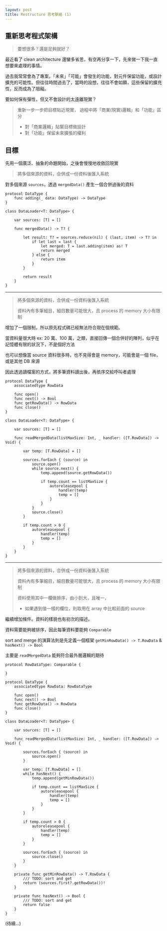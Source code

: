 ```yaml
---
layout: post
title: Restructure 思考脈絡 (1)
--- 
```


## 重新思考程式架構

> 要想很多？還是足夠就好？

最近看了 clean architecture 還蠻多省思，有空再分享一下，先來做一下我一直想要來處理的事情。

過去我常常會為了專案，「未來」「可能」會發生的功能，對元件保留功能，或設計擴充的可能性。但往往時間過去了，當時的設想，往往不會如願，這些保留的擴充性，反而成為了阻礙。

要如何保有彈性，但又不會設計的太遠離現實？

> 重新一步一步把目標貼近現實，
> 過程中將「商業(現實)邏輯」和「功能」區分
> - 對「商業邏輯」貼緊目標做設計
> - 對「功能」保留未來擴張的權利

## 目標
先用一個廣泛、抽象的命題開始，之後會慢慢地收斂回現實

> 將多個來源的資料，合併成一份資料後匯入系統

對多個來源 `sources`，透過 `mergedData()` 產生一個合併過後的資料

```
protocol DataType {
    func adding(_ data: DataType) -> DataType
}

class DataLoader<T: DataType> {
    
    var sources: [T] = []
    
    func mergedData() -> T? {
        
        let result: T? = sources.reduce(nil) { (last, item) -> T? in
            if let last = last {
                let merged: T = last.adding(item) as! T
                return merged
            } else {
                return item
            }
        }
        
        return result
    }
}
```

------

> 將多個來源的資料，合併成一份資料後匯入系統
>
> 資料內有多筆細目，細目數量可能很大，且 process 的 memory 大小有限制

增加了一個限制，所以原先程式碼已經無法符合現在個規範。

當資料量很大時 ex: 20 萬、100 萬，之類，直接回傳一個合併好的陣列，似乎在記憶體有限的狀況下，不是個好方法

也可以想像當 source 資料很多時，也不見得會是 memory，可能會是一個 file，或是其他 DB 來源

因此透過讀檔案的方式，將多筆資料讀出後，再依序交給呼叫者處理

```
protocol DataType {
    associatedtype RowData
    
    func open()
    func next() -> Bool
    func getRowData() -> RowData
    func close()
}

class DataLoader<T: DataType> {
    
    var sources: [T] = []
    
    func readMergedData(listMaxSize: Int, _ handler: ([T.RowData]) -> Void) {
        
        var temp: [T.RowData] = []
        
        sources.forEach { (source) in
            source.open()
            while source.next() {
                temp.append(source.getRowData())
                
                if temp.count == listMaxSize {
                    autoreleasepool {
                        handler(temp)
                        temp = []
                    }
                }
            }
            source.close()
        }
        
        if temp.count > 0 {
            autoreleasepool {
                handler(temp)
                temp = []
            }
        }
    }
}
```

------

> 將多個來源的資料，合併成一份資料後匯入系統
>
> 資料內有多筆細目，細目數量可能很大，且 process 的 memory 大小有限制
>
> 資料使用其中一欄做排序，由小到大，且唯一，
>  - 如果遇到值一樣的欄位，則取用在 array 中比較前面的 source 

繼續增加條件。資料的樣貌也有初次的描述。

資料需要能夠被排序，因此每筆資料要能夠 `Comparable`

sort and merge 的演算法則是先定義一個框架 `getMinRowData() -> T.RowData` & `hasNext() -> Bool`

主要是 `readMergedData` 能夠符合最外層邏輯的期待

```
protocol RowDataType: Comparable {
    
}

protocol DataType {
    associatedtype RowData: RowDataType
    
    func open()
    func next() -> Bool
    func getRowData() -> RowData
    func close()
}

class DataLoader<T: DataType> {
    
    var sources: [T] = []
    
    func readMergedData(listMaxSize: Int, _ handler: ([T.RowData]) -> Void) {
        
        sources.forEach { (source) in
            source.open()
        }
        
        var temp: [T.RowData] = []
        while hasNext() {
            temp.append(getMinRowData())
            
            if temp.count == listMaxSize {
                autoreleasepool {
                    handler(temp)
                    temp = []
                }
            }
        }
        
        if temp.count > 0 {
            autoreleasepool {
                handler(temp)
                temp = []
            }
        }
        
        sources.forEach { (source) in
            source.close()
        }
    }
    
    private func getMinRowData() -> T.RowData {
        /// TODO: sort and get
        return (sources.first?.getRowData())!
    }
    
    private func hasNext() -> Bool {
        /// TODO: sort and get
        return false
    }
}
```


(待續...)
